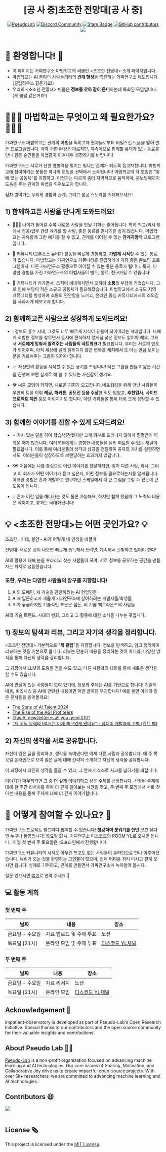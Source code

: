 <h1 align="center"> [공 사 중]초조한 전망대[공 사 중] </h1>

<div align="center">
<a href="https://pseudo-lab.com"><img src="https://img.shields.io/badge/PseudoLab-S11-3776AB" alt="PseudoLab"/></a>
<a href="https://discord.gg/EPurkHVtp2"><img src="https://img.shields.io/badge/Discord-BF40BF" alt="Discord Community"/></a>
<a href="https://github.com/Pseudo-Lab/10th-template/stargazers"><img src="https://img.shields.io/github/stars/Pseudo-Lab/impatient-observatory" alt="Stars Badge"/></a>
<a href="https://github.com/Pseudo-Lab/10th-template/graphs/contributors"><img alt="GitHub contributors" src="https://img.shields.io/github/contributors/Pseudo-Lab/impatient-observatory?color=2b9348"></a>
<a href="https://hits.seeyoufarm.com"><img src="https://hits.seeyoufarm.com/api/count/incr/badge.svg?url=https%3A%2F%2Fgithub.com%2FPseudo-Lab%2Fimpatient-observatory&count_bg=%2379C83D&title_bg=%23555555&icon=&icon_color=%23E7E7E7&title=hits&edge_flat=false"/></a>
</div>
<br>

<!-- sheilds: https://shields.io/ -->
<!-- hits badge: https://hits.seeyoufarm.com/ -->

# 🌟 환영합니다! 🌟 
 - 이 페이지는 가짜연구소 마법학교의 써클인 <초조한 전망대> 소개 페이지입니다.
 - 마법학교는 AI 분야의 사람들끼리의 **관계 형성**을 촉진하는 가짜연구소 제도입니다. (클럽하우스 같은거죠!)
 - 우리의 <초조한 전망대> 써클은 **정보를 찾아 같이 음미**하는데 특화된 모임입니다. (북 클럽 같은거죠!)


# 🧑‍🤝‍🧑 마법학교는 무엇이고 왜 필요한가요? 🧑‍🤝‍🧑

가짜연구소 마법학교는 관계의 마법을 익히고자 현자들로부터 비밀스런 도움을 받아 만든 프로그램입니다. 각자 처한 환경은 다르지만, 지속적으로 함께할 유대가 있는 동료를 만나 힘든 순간들을 마법같이 이겨내며 성장하기를 바랍니다!

가짜연구소는 서로가 선한 영향력을 펼치는 빛나는 존재가 되도록 돕고자합니다. 마법학교에 참여하려는 분들은 하나의 모임을 선택해서 소속됩니다! 마법학교의 각 모임은 “곁에 있는 공동체”를 지향하고, 이전과는 다르게 좀더 지역적으로 움직이며, 온보딩에까지 도움을 주는 관계의 마법을 익혀보고자 합니다.

점차 쌓여가는 우리의 경험과 관계, 그리고 성공 스토리를 기대해보세요!

## 1) 함께하고픈 사람을 만나게 도와드려요!
- 🧑‍🤝‍🧑 나이가 들어갈 수록 새로운 사람을 만날 기회는 줄어듭니다. 특히 학교/회사 밖에서 전공/업무 관련 얘기를 할 사람, 좋은 동료를 만나기란 쉽지 않습니다. 마법학교는 자유롭게 그런 얘기를 할 수 있고, 관계를 이어갈 수 있는 **관계지향**적 프로그램입니다.

- 🤗  커뮤니티/오픈소스 뉴비가 활동을 빠르게 경험하고, **가볍게** **시작**할 수 있는 통로가 없습니다. 마법학교는 가짜연구소 커뮤니티를 진입하기에 가장 좋은 온보딩 프로그램이자, 다른 가짜연구소 활동으로 이어질 수 있는 좋은 통로가 됩니다. 특히, 다양한 경험을 가진 가짜연구소의 마법사들이 멘토, 동료, 친구가될 수 있습니다!

- 💬  커뮤니티가 커가면서, 조직이 비대해지면서 오히려 **소통**의 부담이 커졌습니다. 그로 인해 부담이 적은 소규모 공동체가 필요해졌습니다. 마법학교에서 소규모 지역 커뮤니티를 형성하여 소통의 편안함을 느끼고, 온라인 중심 커뮤니티에서의 소외감을 사라지게 해보고자 합니다.

## 2) 함께하고픈 사람으로 성장하게 도와드려요!
- ℹ️ 정보의 홍수 시대,  그것도 너무 빠르게 지식이 유물이 되어버리는 시대입니다. 나에게 적합한 정보를 찾으면서 동시에 편식하지 않게끔 낯선 정보도 얻어야 해요. 그래서 **서로에게 맞춰서 알려주는 사람들의 네트워크**가 필요합니다. 우리는 서로의 멘토가 되어주며, 아직 세상에 널리 알려지지 않은 변화를 캐치해서 또 아는 만큼 보이는 분을 가르쳐주는 그룹이 되어야 합니다.  

- 📈 자신만의 활동을 시작할 수 있는 용기를 드립니다! 작은 그룹을 만들고 짧은 기간을 진행해 보면 실제로 해 볼 수 있다는 자신감이 생겨요. 

- 🛠️ 써클 모임이 커지면, 새로운 기회가 오고갑니다.네트워킹을 위해 만난 사람들이 우연히 팀을 이뤄 **캐글, 해커톤, 공모전 등을 수상**한 적도 있었고, **추천입사**, **사이드프로젝트 제안** 등도 이뤄지기도 합니다. 이런 기회들을 통해 더욱 크게 성장할 수 있습니다.

## 3) 함께한 이야기를 전할 수 있게 도와드려요!
- ⭐ 가치 있는 일을 하여 학습/성장했지만 그게 외부로 드러나지 않아서 **인정**받기 어려울 때가 많습니다. 여러분들에게는 경험한 내용들을 널리 퍼트릴 수 있는 채널이 필요합니다. 이를 통해 여러분들의 생각과 성공을 전달하여 공유의 가치를 실현하면서도, 여러분들이 성장하도록 브랜딩하는 효과까지 있답니다.

- 🗺️ 처음에는 나를 중심으로 이런 이야기를 전달하지만, 점차 다른 사람, 회사, 그리고 이 회사가 어떤 이야기가 듣고 싶은지, 어떤 정보를 필요로하는지를 알게됩니다. 이러한 경험은 혼자 개발하고 연구하던 스케일에서 더 큰 그림을 그릴 수 있는데 큰 도움이 됩니다.

- 💡 혼자 이런 일을 해나가는 것도 물론 가능해요, 하지만 함께 했을때 그 노력의 비용은 작아지고, 효과는 극대화됩니다!


# 💡 <초조한 전망대>는 어떤 곳인가요? 💡

초조한 : 기대, 불안 - AI가 어떻게 내 인생을 바꿀까 

전망대: 새로운 것이 나오면 빠르게 습득해서 쓰려면, 계속해서 관찰하고 있어야 한다! 

AI의 활용에 대해 눈을 부라리고 찾는 사람들이 모여, 서로 정보를 공유하는 공간을 만들자는 취지로 설립했습니다. 

### 또한, 우리는 다양한 사람들의 창구를 지향합니다! 
1. AI의 도메인, 새 기술을 관찰하려는 AI 현업인들 
2. AI에 입문하고자 새롭게 가짜연구소에 참여하려는 개발자들/학생들 
3. AI가 궁금하지만 기술적인 부분은 힘든, 비 기술 백그라운드의 사람들

AI의 기술 트렌드, 시대의 변화, 그리고 그 활용에 대한 소식을 나누는 곳입니다. 

## 1) 정보의 탐색과 리뷰, 그리고 자기의 생각을 정리합니다.
<초조한 전망대> 기본적으로 "**북 클럽**"을 지향합니다. 정보를 탐색하고, 읽고 정리하여 리뷰하는 것을 기본으로 합니다. 리뷰는 단순히 내용을 정리하는 것이 아니라, 다양한 방식을 통해 자신의 생각을 정리합니다. 

그 과정에서 LLM의 도움을 얻을 수도 있고, 다른 사람과의 대화를 통해 새로운 생각을 할 수도 있습니다.

AI에 관심이 있는 사람들이 모여 있기에, 정보의 주제는 AI를 기반으로 합니다! 기술적 내용, 비즈니스 등 AI에 관련된 내용이면 어떤 글이던 무관합니다! 
예를 들면 아래와 같은 문서들을 읽어볼게요! 
- [The State of AI Talent 2024](https://www.thezeki.com/the-state-of-ai-talent-2024-free-digital-version)
- [The Rise of the AGI Profiteers](https://www.ai-supremacy.com/p/the-rise-of-the-agi-profiteers) 
- [This AI newsletter is all you need #101](https://newsletter.towardsai.net/p/this-ai-newsletter-is-all-you-need-ee7) 
- ["제 코딩 능력의 90%는 이제 쓸모없게 됐어요" - 탑티어 개발자의 고백 (켄트 백)](https://maily.so/devpill/posts/8fd0dcfa) 

## 2) 자신의 생각을 서로 공유합니다. 

자신이 읽은 글을 정리하고, 생각을 녹여냈다면 이제 다른 사람과 공유합니다. 매 주 목요일 온라인으로 모여 읽은 글에 대해 간략히 소개하고 자신의 생각을 공유합니다. 

이 과정에서 타인의 생각을 들을 수 있고, 그 안에서 스스로 사고를 넓히기를 바랍니다!

이야기가 마무리되면 그 중 더 깊게 이야기하고 싶은 주제를 선정합니다. 선정된 주제에 대해 한 주간 리서치를 하여 더 깊게 알아보는 시간을 갖고, 두 번째 주 모임에서 서로 찾아본 내용을 통해 주제에 대해 더 깊게 이야기합니다.


# 🌱 어떻게 참여할 수 있나요? 🌱

가짜연구소 프로젝트 빌드마다 참여할 수 있습니다! **청강하며 분위기를 한번 보고** 싶다면 누구나 환영입니다! 목요일 21시, 가짜연구소 디스코드의 ROOM-YL로 오시면 됩니다. 매 월 첫 번째 주 토요일은, 오프라인에서 진행합니다!

가짜연구소 커뮤니티의 시작도 아무런 연고도 없는 사람들이 온라인으로 만나 이루어졌습니다. 뉴비가 오는 것을 환영하는 고인물이 많으며, 전혀 어려움 겪지 마시고 편히 오시면 됩니다! 실제로 기여하고, 관계를 만들면서 가짜연구소에 녹아들어 봅시다.

질문 있으시면 [여기](https://open.kakao.com/o/s9284d9g)로 연락 주세요 🤗


## 💻 활동 계획

### 첫 번째 주
| 날짜 | 내용 | 장소 |
| -------- | -------- | -------- | 
| 금요일 - 수요일 | 자료 업로드 및 주제 투표 | 노션 |  
| 목요일 [21시] | 온라인 모임 및 주제 투표 | [디스코드 YL채널](https://discord.com/channels/944032730050621450/1068784805413654579) |

### 두 번째 주
| 날짜 | 내용 | 장소 |
| -------- | -------- | -------- | 
| 금요일 - 수요일 | 자료 리서치 | 노션 |  
| 목요일 [21시] | 온라인 모임 | [디스코드 YL채널](https://discord.com/channels/944032730050621450/1068784805413654579) |


## Acknowledgement 🙏

impatient-observatory is developed as part of Pseudo-Lab's Open Research Initiative. Special thanks to our contributors and the open source community for their valuable insights and contributions.

## About Pseudo Lab 👋🏼</h2>

[Pseudo-Lab](https://pseudo-lab.com/) is a non-profit organization focused on advancing machine learning and AI technologies. Our core values of Sharing, Motivation, and Collaborative Joy drive us to create impactful open-source projects. With over 5k+ researchers, we are committed to advancing machine learning and AI technologies.

<h2>Contributors 😃</h2>
<a href="https://github.com/Pseudo-Lab/impatient-observatory/graphs/contributors">
  <img src="https://contrib.rocks/image?repo=Pseudo-Lab/impatient-observatory" />
</a>
<br><br>

<h2>License 🗞</h2>

This project is licensed under the [MIT License](https://opensource.org/licenses/MIT).
